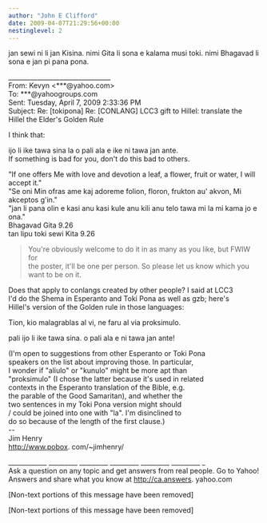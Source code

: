 ```yaml
---
author: "John E Clifford"
date: 2009-04-07T21:29:56+00:00
nestinglevel: 2
---
```

jan sewi ni li jan Kisina. nimi Gita li sona e kalama musi toki. nimi Bhagavad li sona e jan pi pana pona.  
  
  
  
  
\_\_\_\_\_\_\_\_\_\_\_\_\_\_\_\_\_\_\_\_\_\_\_\_\_\_\_\_\_\_\_\_  
From: Kevyn <\*\*\*@yahoo.com>  
To: \*\*\*@yahoogroups.com  
Sent: Tuesday, April 7, 2009 2:33:36 PM  
Subject: Re: \[tokipona\] Re: \[CONLANG\] LCC3 gift to Hillel: translate the Hillel the Elder's Golden Rule  
  
  
I think that:  
  
ijo li ike tawa sina la o pali ala e ike ni tawa jan ante.  
If something is bad for you, don't do this bad to others.  
  
"If one offers Me with love and devotion a leaf, a flower, fruit or water, I will accept it."  
"Se oni Min ofras ame kaj adoreme folion, floron, frukton au' akvon, Mi akceptos g'in."  
"jan li pana olin e kasi anu kasi kule anu kili anu telo tawa mi la mi kama jo e ona."  
Bhagavad Gita 9.26  
tan lipu toki sewi Kita 9.26  

> You're obviously welcome to do it in as many as you like, but FWIW for  
> the poster, it'll be one per person. So please let us know which you  
> want to be on it.  
> 

Does that apply to conlangs created by other people? I said at LCC3  
I'd do the Shema in Esperanto and Toki Pona as well as gzb; here's  
Hillel's version of the Golden rule in those languages:  
  
Tion, kio malagrablas al vi, ne faru al via proksimulo.  
  
pali ijo li ike tawa sina. o pali ala e ni tawa jan ante!  
  
(I'm open to suggestions from other Esperanto or Toki Pona  
speakers on the list about improving those. In particular,  
I wonder if "aliulo" or "kunulo" might be more apt than  
"proksimulo" (I chose the latter because it's used in related  
contexts in the Esperanto translation of the Bible, e.g.  
the parable of the Good Samaritan), and whether the  
two sentences in my Toki Pona version might should  
/ could be joined into one with "la". I'm disinclined to  
do so because of the length of the first clause.)  
\--  
Jim Henry  
http://www.pobox. com/~jimhenry/  
  
\_\_\_\_\_\_\_\_\_\_\_\_ \_\_\_\_\_\_\_\_\_ \_\_\_\_\_\_\_\_\_ \_\_\_\_\_\_\_\_\_ \_\_\_\_\_\_\_\_\_ \_\_\_\_\_\_\_\_\_ \_  
Ask a question on any topic and get answers from real people. Go to Yahoo! Answers and share what you know at http://ca.answers. yahoo.com  
  
\[Non-text portions of this message have been removed\]  
  
  
  
  
  
  
  
\[Non-text portions of this message have been removed\]